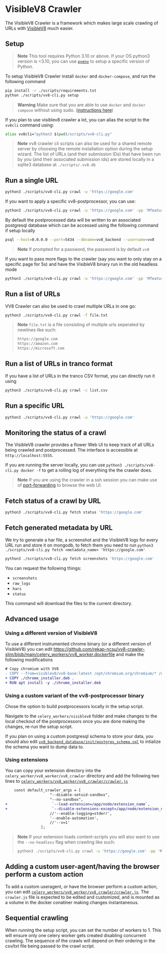 # VisibleV8 Crawler

The VisibleV8 Crawler is a framework which makes large scale crawling of URLs with [VisibleV8](https://github.com/wspr-ncsu/visiblev8) much easier.

## Setup

> **Note**
> This tool requires Python 3.10 or above. If your OS python3 version is <3.10, you can use [`pyenv`](https://github.com/pyenv/pyenv) to setup a specific version of Python.

To setup VisibleV8 Crawler install `docker` and `docker-compose`, and run the following command

```sh
pip install -r ./scripts/requirements.txt
python ./scripts/vv8-cli.py setup
```

> **Warning**
> Make sure that you are able to use `docker` and `docker compose` without using sudo. ([instructions here](https://docs.docker.com/engine/install/linux-postinstall/))

If you plan to use visiblev8 crawler a lot, you can alias the script to the `vv8cli` command using:

```sh
alias vv8cli="python3 $(pwd)/scripts/vv8-cli.py" 
```

> **Note**
> vv8 crawler cli scripts can also be used for a shared remote server by choosing the remote installation option during the setup wizard. The list of URLs (and their submission IDs) that have been run by you (and their associated submission ids) are stored locally in a sqlite3 database at `./scripts/.vv8.db`

## Run a single URL

```sh
python3 ./scripts/vv8-cli.py crawl -u 'https://google.com'
```

If you want to apply a specific vv8-postprocessor, you can use:

```sh
python3 ./scripts/vv8-cli.py crawl -u 'https://google.com' -pp 'Mfeatures'
```

By default the postprocessed data will be written to an associated postgresql database which can be accessed using the following command if setup locally

```sh
psql --host=0.0.0.0 --port=5434 --dbname=vv8_backend --username=vv8
```

> **Note** If prompted for a password, the password is by default `vv8`

If you want to pass more flags to the crawler (say you want to only stay on a specific page for 5s) and have the VisibleV8 binary run in the old headless mode

```sh
python3 ./scripts/vv8-cli.py crawl -u 'https://google.com' -pp 'Mfeatures' --loiter-time 5 --headless="old"
```

## Run a list of URLs

VV8 Crawler can also be used to crawl multiple URLs in one go:

```sh
python3 ./scripts/vv8-cli.py crawl -f file.txt
```

> **Note**
> `file.txt` is a file consisting of multiple urls seperated by newlines like such:
> ```txt
> https://google.com
> https://amazon.com
> https://microsoft.com
> ```

## Run a list of URLs in tranco format

If you have a list of URLs in the tranco CSV format, you can directly run it using
```sh
python3 ./scripts/vv8-cli.py crawl -c list.csv
```

## Run a specific URL

```sh
python3 ./scripts/vv8-cli.py crawl -u 'https://google.com'
```

## Monitoring the status of a crawl

The VisibleV8 crawler provides a flower Web UI to keep track of all URLs being crawled and postprocessed. The interface is accessible at `http://localhost:5555`.

If you are running the server locally, you can use `python3 ./scripts/vv8-cli.py docker -f` to get a rolling log of everything the the crawler does.

> **Note**
> If you are using the crawler in a ssh session you can make use of [port-forwarding](https://help.ubuntu.com/community/SSH/OpenSSH/PortForwarding) to browse the web UI.

## Fetch status of a crawl by URL

```sh
python3 ./scripts/vv8-cli.py fetch status 'https://google.com'
```

## Fetch generated metadata by URL

We try to generate a har file, a screenshot and the VisibleV8 logs for every URL run and store it on mongodb, to fetch them you need to run `python3 ./scripts/vv8-cli.py fetch <metadata_name> 'https://google.com'`

```sh
python3 ./scripts/vv8-cli.py fetch screenshots 'https://google.com'
```

You can request the following things:

- `screenshots`
- `raw_logs`
- `hars`
- `status`

This command will download the files to the current directory.

## Advanced usage

### Using a different version of VisibleV8

To use a different instrumented chrome binary (or a different version of VisibleV8) you can edit https://github.com/rekap-ncsu/vv8-crawler-slim/blob/main/celery_workers/vv8_worker.dockerfile and make the following modifications

```diff
# Copy chromium with VV8
- COPY --from=visiblev8/vv8-base:latest /opt/chromium.org/chromium/* /opt/chromium.org/chromium/
+ COPY ./chrome_installer.deb .
+ RUN apt install -y ./chrome_installer.deb
```

### Using a custom variant of the vv8-postprocessor binary

Chose the option to build postprocessors locally in the setup script.

Navigate to the `celery_workers/visiblev8` folder and make changes to the local checkout of the postprocessors once you are done making the changes, re-run the setup script.

If you plan on using a custom postgresql schema to store your data, you should also edit [`vv8_backend_database/init/postgres_schema.sql`](https://github.com/rekap-ncsu/vv8-crawler-slim/blob/main/vv8_backend_database/init/postgres_schema.sql) to intialize the schema you want to dump data to.

### Using extensions

You can copy your extension directory into the `celery_worker/vv8_worker/vv8_crawler` directory and add the following two lines to [`celery_workers/vv8_worker/vv8_crawler/crawler.js`](https://github.com/rekap-ncsu/vv8-crawler-slim/blob/main/celery_workers/vv8_worker/vv8_crawler/crawler.js)

```diff
    const default_crawler_args = [
                    "--disable-setuid-sandbox",
                    "--no-sandbox",
+                    `--load-extension=/app/node/extension_name`,
+                    `--disable-extensions-except=/app/node/extension_name`,
                    //'--enable-logging=stderr',
                    '--enable-automation',
                    //'--v=1'
                ];
```

> **Note**
> If your extension loads content-scripts you will also want to use the `--no-headless` flag when crawling like such:
> ```sh
> python3 ./scripts/vv8-cli.py crawl -u 'https://google.com' -pp 'Mfeatures' --no-headless
> ```

## Adding a custom user-agent/having the browser perform a custom action

To add a custom useragent, or have the browser perform a custom action, you can edit [`celery_workers/vv8_worker/vv8_crawler/crawler.js`](https://github.com/rekap-ncsu/vv8-crawler-slim/blob/main/celery_workers/vv8_worker/vv8_crawler/crawler.js). The `crawler.js` file is expected to be edited and customized, and is mounted as a volume in the docker conatiner making changes instantaneous.

## Sequential crawling

When running the setup script, you can set the number of workers to 1. This will ensure only one celery worker gets created disabling concurrent crawling. The sequence of the crawls will depend on their ordering in the csv/txt file being passed to the crawl script. 
